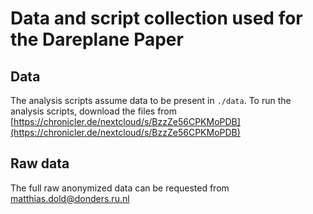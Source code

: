# Data and script collection used for the Dareplane Paper

## Data
The analysis scripts assume data to be present in `./data`. To run the analysis scripts, download the files from [https://chronicler.de/nextcloud/s/BzzZe56CPKMoPDB](https://chronicler.de/nextcloud/s/BzzZe56CPKMoPDB)

## Raw data
The full raw anonymized data can be requested from matthias.dold@donders.ru.nl
